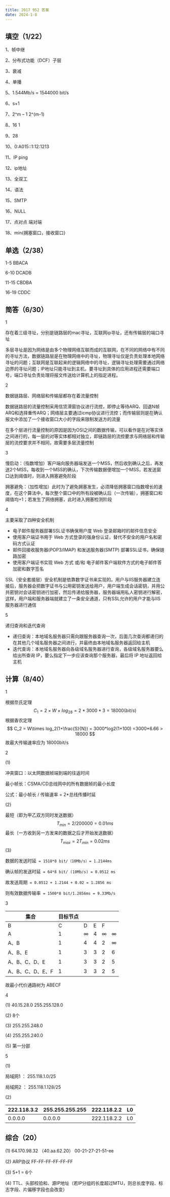 ```yaml
---
title: 2017 952 答案
date: 2024-1-8
---
```


## 填空（1/22）

1、帧中继

2、分布式功能（DCF）子层

3、衰减

4、单播

5、1.544Mb/s  = 1544000 bit/s

6、s+1

7、2^m – 1	2^(m-1)

8、16	1

9、28

10、0:A015::1:12:1213

11、IP	ping

12、ip地址

13、全双工

14、语法

15、SMTP

16、NULL

17、点对点	端对端

18、min{拥塞窗口，接收窗口}

## 单选（2/38）

1-5 BBACA

6-10 DCADB

11-15 CBDBA

16-19 CDDC

## 简答（6/30）

1

存在着三级寻址，分别是链路层的mac寻址，互联网ip寻址，还有传输层的端口寻址

多层寻址是因为网络是由多个物理网络互联而成的互联网，在不同的网络中有不同的寻址方法，数据链路层是在物理网络中的寻址，物理寻址仅是负责处理本地网络寻址的问题；互联网是互联起来的逻辑网络中的寻址，逻辑寻址处理需要通过网络边界的寻址问题；IP地址只能寻址到主机，要寻址到具体的应用进程还需要端口号，端口寻址负责处理将报文传送给计算机上的指定进程。

2

数据链路层、网络层和传输层都存在着流量控制

数据链路层的流量控制采用信贷滑窗协议进行流控，即停止等待ARQ、回退N帧ARQ和选择重传ARQ；网络层主要通过icmp协议进行流控；而传输层则是在确认报文中添加了一个接收窗口大小的字段来限制发送方的流量

在多个层进行流量控制的原因是因为OSI之间的数据传输，可以看作是在对等实体之间进行的，每一层的对等实体都相对独立，即链路层的流控要求与网络层和传输层的流控要求并不相同，故需要多层流量控制

3

慢启动：（指数增加）客户端向服务器端发送一个MSS，然后收到确认之后，再发送2个MSS，每收到一个MSS的确认，下次传输数据便增加一个MSS，若发送窗口达到阈值时，则进入拥塞避免阶段

拥塞避免：（加性增加）此时为了避免拥塞发生，必须降低拥塞窗口指数增长的速度，在这个算法中，每次整个窗口中的所有段被确认后（一次传输），拥塞窗口和阈值均+1；若发生了网络拥塞，此时进入拥塞检测阶段

4

主要采取了四种安全机制

- 电子邮件服务器部署SSL证书确保用户度 Web 登录邮箱时的邮件信息安全
- 使用客户端证书用于 Web 方式登录的强身份认证，替代不安全的用户名和密码方式认证
- 邮件回接收服务器(POP3/IMAP) 和发送服务器(SMTP) 部署SSL证书，确保链路加密
- 使用客户端证书实现 Web 方式 或/和 电子邮件客户端软件方式的电子邮件答加密和数字签名

SSL（安全套接层）安全机制是依靠数字证书来实现的。用户与IIS服务器建立连接后，服务器会把数字证书与公用密钥发送给用户，用户端生成会话密钥，并用公共密钥对会话密钥进行加密，然后传递给服务器，服务器端用私人密钥进行解密，这样，用户端和服务器端就建立了一条安全通道，只有SSL允许的用户才能与IIS服务器进行通信

5

递归查询和迭代查询

- 递归查询：本地域名服务器只需向跟服务器查询一次，后面几次查询都递归的在其他几个域名服务器之间进行，并最终由本地域名服务器返回给主机
- 迭代查询：本地域名服务器向各级域名服务器进行查询，各级域名服务器要么给出所查询 IP，要么指定下一步应该查询那个服务器，最后将 IP 地址返回给主机

## 计算（8/40）

1

根据奈氏定理
$$
C_1 = 2\times W\times log_28 = 2*3000*3 = 18000(bit/s)
$$
根据香农定理
$$
C_2 = W\times log_2(1+\frac{S}{N}) = 3000*log2(1+100) =3000*6.66 > 18000
$$
故最大传输速率应为 18000bit/s

2

(1)

冲突窗口：以太网数据帧端到端的往返时间

最小帧长：CSMA/CD总线网中的所有数据帧的最小长度

公式：最小帧长 / 传输速率  = 2*总线传播时延

(2)

最短（即为甲乙双方同时发送数据）
$$
T_{min} = 2/200000 = 0.01ms
$$
最长（一方收到另一方发来的数据之后才开始发送数据）
$$
T_{max} = 2T_{min} = 0.02ms
$$
(3)

数据的发送时延` = 1518*8 bit/（10Mb/s）= 1.2144ms`

确认帧的发送时延` = 64*8 bit/ (10Mb/s) = 0.0512 ms`

故发送周期` = 0.0512 + 1.2144 + 0.02 = 1.2856 ms`

则有效数据传输率` = 1500*8 bit/1.2856ms = 9.33Mb/s`

3

| 集合             | 目标节点 |      |      |      |      |
| ---------------- | -------- | ---- | ---- | ---- | ---- |
| B                | C        | D    | E    | F    |      |
| A                | 1        | ∞    | 4    | ∞    | ∞    |
| A、B             | 1        | 4    | 4    | 2    | ∞    |
| A、B、E          | 1        | 3    | 3    | 2    | 6    |
| A、B、C、D、E    | 1        | 3    | 3    | 2    | 5    |
| A、B、C、D、E、F | 1        | 3    | 3    | 2    | 5    |

  故最小代价通路树为 ABECF

4

(1) 40.15.28.0  255.255.128.0

(2) 8个

(3) 255.255.248.0

(4) 255.255.240.0

(5) 第一分部

5

(1)

局域网1 ： 255.118.1.0/25

局域网2 ： 255.118.1.128/25

(2)

| 222.118.3.2 | 255.255.255.255 | 222.118.2.2 | L0   |
| ----------- | --------------- | ----------- | ---- |
| 0.0.0.0     | 0.0.0.0         | 222.118.2.2 | L0   |

## 综合（20）

(1) 64.170.98.32 （40.aa.62.20）	00-21-27-21-51-ee

(2) ARP协议	FF-FF-FF-FF-FF-FF

(3) 5+1 = 6个

(4) TTL、头部校验和、源IP地址（若IP分组的长度超过MTU，则总长度字段、标志字段、片偏移字段也会改变）
